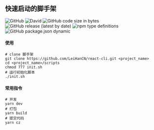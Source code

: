 ## 快速启动的脚手架
![GitHub](https://img.shields.io/github/license/LeiHanCN/react-cli)
![David](https://img.shields.io/david/leihancn/react-cli)
![GitHub code size in bytes](https://img.shields.io/github/languages/code-size/leihancn/react-cli)
![GitHub release (latest by date)](https://img.shields.io/github/v/release/leihancn/react-cli)
![npm type definitions](https://img.shields.io/npm/types/typescript)
![GitHub package.json dynamic](https://img.shields.io/github/package-json/keywords/leihancn/react-cli/parcel)

#### 使用

```shell
# clone 脚手架
git clone https://github.com/LeiHanCN/react-cli.git <project_name>
cd <project_name>/scripts
chmod 777 init.sh
# 运行初始化脚本
./init.sh
```

#### 常用指令

```shell
# 开发
yarn dev
# 打包
yarn build
# 提交代码
yarn cz
```

